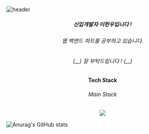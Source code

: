 ![header](https://capsule-render.vercel.app/api?type=rect&color=auto&height=300&section=header&text=Welcome%20to%20my%20github%20page!&fontSize=50)

<h5 align=center>신입개발자 이헌우입니다 !</h5>
<h6 align=center>웹 백엔드 파트를 공부하고 있습니다.</h6>
<h6 align=center>(__) 잘 부탁드립니다 ! (__)</h6>

<h4 align=center>Tech Stack</h4>
<h6 align=center>Main Stack</h6>
<div style="text-align: center";><img src="https://img.shields.io/badge/python-3776AB?style=flat-square&logo=python&logoColor=white"/></div>

![Anurag's GitHub stats](https://github-readme-stats.vercel.app/api?username=LeeHeonWoo1&show_icons=true&theme=radical)
